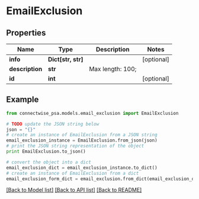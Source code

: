 # EmailExclusion


## Properties
Name | Type | Description | Notes
------------ | ------------- | ------------- | -------------
**info** | **Dict[str, str]** |  | [optional] 
**description** | **str** |  Max length: 100; | 
**id** | **int** |  | [optional] 

## Example

```python
from connectwise_psa.models.email_exclusion import EmailExclusion

# TODO update the JSON string below
json = "{}"
# create an instance of EmailExclusion from a JSON string
email_exclusion_instance = EmailExclusion.from_json(json)
# print the JSON string representation of the object
print EmailExclusion.to_json()

# convert the object into a dict
email_exclusion_dict = email_exclusion_instance.to_dict()
# create an instance of EmailExclusion from a dict
email_exclusion_form_dict = email_exclusion.from_dict(email_exclusion_dict)
```
[[Back to Model list]](../README.md#documentation-for-models) [[Back to API list]](../README.md#documentation-for-api-endpoints) [[Back to README]](../README.md)


